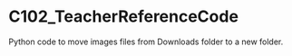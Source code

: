 # C102_TeacherReferenceCode

Python code to move images files from Downloads folder to a new folder.
